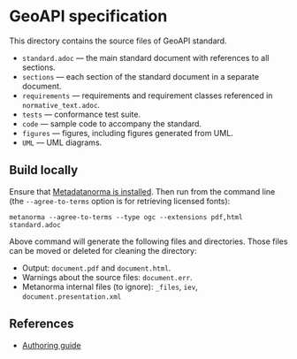# GeoAPI specification

This directory contains the source files of GeoAPI standard.

* `standard.adoc` — the main standard document with references to all sections.
* `sections`      — each section of the standard document in a separate document.
* `requirements`  — requirements and requirement classes referenced in `normative_text.adoc`.
* `tests`         — conformance test suite.
* `code`          — sample code to accompany the standard.
* `figures`       — figures, including figures generated from UML.
* `UML`           — UML diagrams.


## Build locally

Ensure that [Metadatanorma is installed](https://www.metanorma.org/install/).
Then run from the command line
(the `--agree-to-terms` option is for retrieving licensed fonts):

```shell
metanorma --agree-to-terms --type ogc --extensions pdf,html standard.adoc
```

Above command will generate the following files and directories.
Those files can be moved or deleted for cleaning the directory:

* Output: `document.pdf` and `document.html`.
* Warnings about the source files: `document.err`.
* Metanorma internal files (to ignore): `_files`, `iev`, `document.presentation.xml`


## References

* [Authoring guide](https://www.metanorma.org/author/ogc/authoring-guide/)
